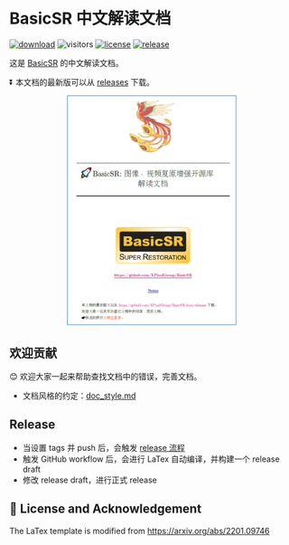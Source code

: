 # BasicSR 中文解读文档

[![download](https://img.shields.io/github/downloads/XPixelGroup/BasicSR-docs/total)](https://github.com/XPixelGroup/BasicSR-docs/releases)
![visitors](https://visitor-badge.glitch.me/badge?page_id=XPixelGroup/BasicSR-docs)
[![license](https://img.shields.io/github/license/xinntao/BasicSR-docs)](https://github.com/XPixelGroup/BasicSR-docs/blob/master/LICENSE)
[![release](https://github.com/XPixelGroup/BasicSR-docs/actions/workflows/release.yml/badge.svg)](https://github.com/XPixelGroup/BasicSR-docs/blob/master/.github/workflows/release.yml)

这是 [BasicSR](https://github.com/XPixelGroup/BasicSR) 的中文解读文档。

⏬ 本文档的最新版可以从 [releases](https://github.com/XPixelGroup/BasicSR-docs/releases) 下载。

<p align="center">
   <a href="https://github.com/XPixelGroup/BasicSR-docs/releases" target="_blank">
   <img src="cover.png" alt="Cover" width="300">
   </a>
</p>

## 欢迎贡献

😊 欢迎大家一起来帮助查找文档中的错误，完善文档。

- 文档风格的约定：[doc_style.md](doc_style.md)

## Release

- 当设置 tags 并 push 后，会触发 [release 流程](https://github.com/XPixelGroup/BasicSR-docs/blob/master/.github/workflows/release.yml)
- 触发 GitHub workflow 后，会进行 LaTex 自动编译，并构建一个 release draft
- 修改 release draft，进行正式 release

## 📜 License and Acknowledgement

The LaTex template is modified from <https://arxiv.org/abs/2201.09746>
